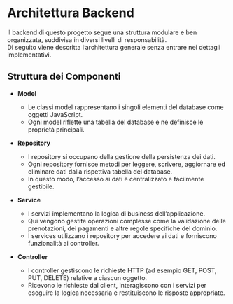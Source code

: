 # Architettura Backend

Il backend di questo progetto segue una struttura modulare e ben organizzata, suddivisa in diversi livelli di responsabilità.  
Di seguito viene descritta l’architettura generale senza entrare nei dettagli implementativi.

## Struttura dei Componenti

- **Model**
  - Le classi model rappresentano i singoli elementi del database come oggetti JavaScript.
  - Ogni model riflette una tabella del database e ne definisce le proprietà principali.

- **Repository**
  - I repository si occupano della gestione della persistenza dei dati.
  - Ogni repository fornisce metodi per leggere, scrivere, aggiornare ed eliminare dati dalla rispettiva tabella del database.
  - In questo modo, l’accesso ai dati è centralizzato e facilmente gestibile.

- **Service**
  - I servizi implementano la logica di business dell’applicazione.
  - Qui vengono gestite operazioni complesse come la validazione delle prenotazioni, dei pagamenti e altre regole specifiche del dominio.
  - I services utilizzano i repository per accedere ai dati e forniscono funzionalità ai controller.

- **Controller**
  - I controller gestiscono le richieste HTTP (ad esempio GET, POST, PUT, DELETE) relative a ciascun oggetto.
  - Ricevono le richieste dal client, interagiscono con i servizi per eseguire la logica necessaria e restituiscono le risposte appropriate.